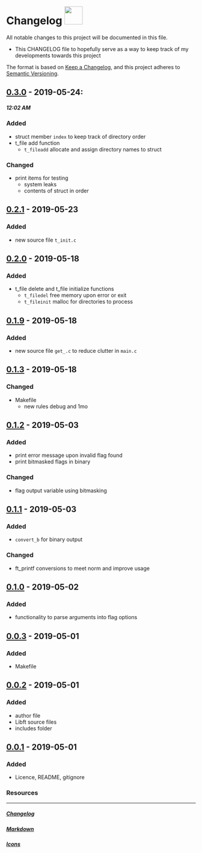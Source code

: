 # Changelog <img src="https://png.pngtree.com/svg/20170719/e584c33d9e.svg" height="48" width="48">
All notable changes to this project will be documented in this file.

- This CHANGELOG file to hopefully serve as a way to keep track of my
  developments towards this project

The format is based on [Keep a Changelog](https://keepachangelog.com/en/1.0.0/),
and this project adheres to [Semantic Versioning](https://semver.org/spec/v2.0.0.html).

## [0.3.0] - 2019-05-24:
##### 12:02 AM
### Added
- struct member `index` to keep track of directory order
- t_file add function
  - ```t_fileadd``` allocate and assign directory names to struct

### Changed
- print items for testing
  - system leaks
  - contents of struct in order

## [0.2.1] - 2019-05-23
### Added
- new source file `t_init.c`

## [0.2.0] - 2019-05-18
### Added
- t_file delete and t_file initialize functions
  - ```t_filedel``` free memory upon error or exit
  - ```t_fileinit``` malloc for directories to process

## [0.1.9] - 2019-05-18
### Added
- new source file `get_.c` to reduce clutter in `main.c`

## [0.1.3] - 2019-05-18
### Changed
- Makefile
  - new rules debug and 1mo

## [0.1.2] - 2019-05-03
### Added
- print error message upon invalid flag found
- print bitmasked flags in binary
### Changed
- flag output variable using bitmasking

## [0.1.1] - 2019-05-03
### Added
- ```convert_b``` for binary output
### Changed
- ft_printf conversions to meet norm and improve usage

## [0.1.0] - 2019-05-02
### Added
- functionality to parse arguments into flag options

## [0.0.3] - 2019-05-01
### Added
- Makefile

## [0.0.2] - 2019-05-01
### Added
- author file
- Libft source files
- includes folder

## [0.0.1] - 2019-05-01
### Added
- Licence, README, gitignore


### Resources
---
##### [Changelog]
##### [Markdown]
##### [Icons]

[0.3.0]: https://github.com/rpeepz/ft_ls/commit/ad75ecc#diff-d73dc5ad42aef24c11e21ceff832111b
[0.2.1]: https://github.com/rpeepz/ft_ls/commit/48059f2d94250433c8a1dc8f9d0607232b4a579c#diff-bb127294234fc295cac1381525c5bc3b
[0.2.0]: https://github.com/rpeepz/ft_ls/commit/ac49840#diff-4840f30cac8e8fd22fe4e253a93849ae
[0.1.9]: https://github.com/rpeepz/ft_ls/commit/f5ef9426c8a0e33f0deecb4d697b35e1cadc1be3#diff-4840f30cac8e8fd22fe4e253a93849ae
[0.1.3]: https://github.com/rpeepz/ft_ls/commit/d869953#diff-b67911656ef5d18c4ae36cb6741b7965
[0.1.2]: https://github.com/rpeepz/ft_ls/commit/2fce750#diff-6fc897d9b03f1b5eda0fdec77e38b736
[0.1.1]: https://github.com/rpeepz/ft_ls/commit/2b2e6b4#diff-9794b6d2b46c4b846fb8244a7fe1aed7
[0.1.0]: https://github.com/rpeepz/ft_ls/commit/e138037#diff-6fc897d9b03f1b5eda0fdec77e38b736
[0.0.3]: https://github.com/rpeepz/ft_ls/commit/d93e694#diff-b67911656ef5d18c4ae36cb6741b7965
[0.0.2]: https://github.com/rpeepz/ft_ls/commit/76bb98f#diff-02bd92faa38aaa6cc0ea75e59937a1ef
[0.0.1]: https://github.com/rpeepz/ft_ls/commit/1060233
[Changelog]: https://github.com/olivierlacan/keep-a-changelog/blob/master/CHANGELOG.md "Formatting style"
[Markdown]: https://github.com/adam-p/markdown-here/wiki/Markdown-Cheatsheet "Cheat sheet"
[Icons]: https://pngtree.com/free-icon "png tree"
